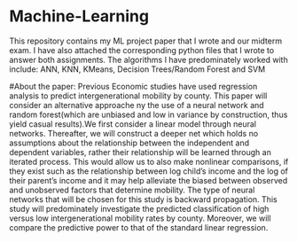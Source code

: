 # Machine-Learning
This repository contains my ML project paper that I wrote and our midterm exam. I have also attached the corresponding python files that I wrote to answer both assignments. The algorithms I have predominately worked with include: ANN, KNN, KMeans, Decision Trees/Random Forest and SVM


#About the paper:
Previous Economic studies have used regression analysis to predict intergenerational mobility by county. This paper will consider an alternative approache ny the use of a neural network and random forest(which are unbiased and low in variance by construction, thus yield casual results).We first consider a linear model through neural networks. Thereafter, we will construct a deeper net which holds no assumptions about the relationship between the independent and dependent variables, rather their relationship will be learned through an iterated process. This would allow us to also make nonlinear comparisons, if they exist such as the relationship between log child’s income and the log of their parent’s income and it may help alleviate the biased between observed and unobserved factors that determine mobility. The type of neural networks that will be chosen for this study is backward propagation. This study will predominately investigate the predicted classification of high versus low intergenerational mobility rates by county. Moreover, we will compare the predictive power to that of the standard linear regression.
